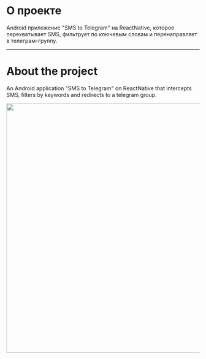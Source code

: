 # О проекте
Android приложение "SMS to Telegram" на ReactNative, которое перехватывает SMS, фильтрует по ключевым словам и перенаправляет в телеграм-группу.

----
# About the project
An Android application "SMS to Telegram" on ReactNative that intercepts SMS, filters by keywords and redirects to a telegram group.

<p align="center">
 <img src="https://github.com/mrsky1001/sms-to-telegram/assets/14128175/05289443-d5f5-4fc0-97e7-5f86612cb951" height="650">
</p>
